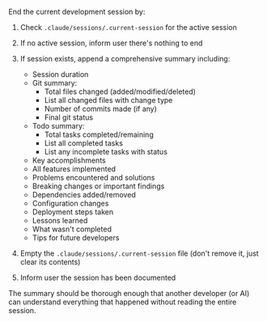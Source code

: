 End the current development session by:

1. Check `.claude/sessions/.current-session` for the active session
2. If no active session, inform user there's nothing to end
3. If session exists, append a comprehensive summary including:
   - Session duration
   - Git summary:
     - Total files changed (added/modified/deleted)
     - List all changed files with change type
     - Number of commits made (if any)
     - Final git status
   - Todo summary:
     - Total tasks completed/remaining
     - List all completed tasks
     - List any incomplete tasks with status
   - Key accomplishments
   - All features implemented
   - Problems encountered and solutions
   - Breaking changes or important findings
   - Dependencies added/removed
   - Configuration changes
   - Deployment steps taken
   - Lessons learned
   - What wasn't completed
   - Tips for future developers

4. Empty the `.claude/sessions/.current-session` file (don't remove it, just
   clear its contents)
5. Inform user the session has been documented

The summary should be thorough enough that another developer (or AI) can
understand everything that happened without reading the entire session.
